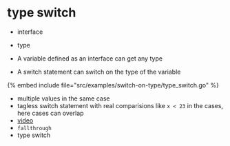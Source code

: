 # type switch

* interface
* type

* A variable defined as an interface can get any type
* A switch statement can switch on the type of the variable

{% embed include file="src/examples/switch-on-type/type_switch.go" %}


* multiple values in the same case
* tagless switch statement with real comparisions like `x < 23` in the cases, here cases can overlap
* [video](https://youtu.be/YS4e4q9oBaU?t=11404)
* `fallthrough`
* type switch

